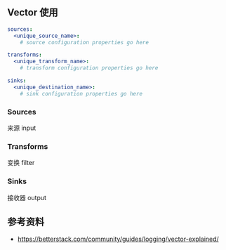 ## Vector 使用

```yaml
sources:
  <unique_source_name>:
    # source configuration properties go here

transforms:
  <unique_transform_name>:
    # transform configuration properties go here

sinks:
  <unique_destination_name>:
    # sink configuration properties go here
```

### Sources

来源 input

### Transforms

变换 filter

### Sinks

接收器 output

## 参考资料

- <https://betterstack.com/community/guides/logging/vector-explained/>
